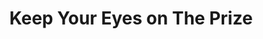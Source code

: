 ---
index: 2
layout: default
title: Keep Your Eyes on The Prize
event: Montgomery Bus Boycott
artist: Pete Seeger
genre: Folk
writer: Alice Wine
producer: Lawrence Cohn
album: We Shall Overcome
label: Columbia
country: USA
language: English
duration: '2:00'
released: 1963
soundcloud: https://w.soundcloud.com/player/?url=https%3A//api.soundcloud.com/tracks/1023382657&color=%23ff5500&auto_play=false&hide_related=false&show_comments=true&show_user=true&show_reposts=false&show_teaser=true&visual=true
soundcloud-artist: https://soundcloud.com/pete-seeger-official 
soundcloud-source: https://soundcloud.com/pete-seeger-official/keep-your-eyes-on-the-prize-3
description: | 
   Pete Seeger recorded this song for his album 'We Shall Overcome' but the song was orginially based off of the hymn 'Keep Your Hands on the Plow' with lyrics modified. Alice Wine, who earned her living cleaning linen for a white family in Charleston, taught Guy Carawan how to sing 'Keep Your Eyes on the Prize' in 1960. Carawan later introduced the lyrics to activists from the Student Nonviolent Coordinating Committee (SNCC).
more-versions: https://secondhandsongs.com/performance/962504/versions#nav-entity
versions: |
     The Limeliters (1963) <br>
     Bob Dylan (1962) <br>
     Bruce Springsteen (2006)
source1: Hedin, 2019., “KEEP YOUR EYES ON THE PRIZE”, <em> Oxford American, </em> Issue 107.
source1-url: https://main.oxfordamerican.org/magazine/item/1871-keep-you-eyes-on-the-prize 
---
